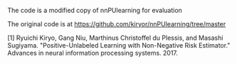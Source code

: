 The code is a modified copy of nnPUlearning for evaluation 

The original code is at
https://github.com/kiryor/nnPUlearning/tree/master

[1] Ryuichi Kiryo, Gang Niu, Marthinus Christoffel du Plessis, and Masashi Sugiyama. "Positive-Unlabeled Learning with Non-Negative Risk Estimator." Advances in neural information processing systems. 2017.

